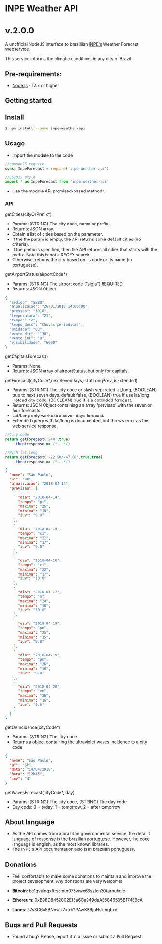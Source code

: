 # INPE Weather API

# v.2.0.0

A unofficial NodeJS interface to brazillian [INPE's](http://servicos.cptec.inpe.br/XML/) Weather Forecast Webservice.

This service informs the climatic conditions in any city of Brazil.

## Pre-requirements:

* [Node.js](https://nodejs.org/) - 12.x or higher

## Getting started

## Install

```sh
$ npm install --save inpe-weather-api
```

## Usage
* Import the module to the code

```js
//commonJS require
const InpeForecast = require('inpe-weather-api')

//ES2015 style
import * as InpeForecast from 'inpe-weather-api'

```
* Use the module API promised-based methods.

### API

getCities(cityOrPrefix*)

* Params: (STRING) The city code, name or prefix.
* Returns: JSON array.
* Obtain a list of cities based on the parameter.
* If the the param is empty, the API returns some default cities (no criteria).
* If the prefix is specified, then the API returns all cities that starts with the prefix. Note this is not a REGEX search.
* Otherwise, returns the city based on its code or its name (in portuguese).

getAirportStatus(airportCode*)
* Params: (STRING) The [airport code ("sigla")](http://servicos.cptec.inpe.br/XML/#estacoes-metar) REQUIRED
* Returns: JSON Object

```javascript
{
  "codigo": "SBBQ",
  "atualizacao": "26/01/2018 14:00:00",
  "pressao": "1018",
  "temperatura": "21",
  "tempo": "c",
  "tempo_desc": "Chuvas periódicas",
  "umidade": "83",
  "vento_dir": "130",
  "vento_int": "9",
  "visibilidade": "6000"
}
```

getCapitalsForecast()
* Params: None
* Returns: JSON array of airportStatus, but only for capitals.

getForecast(cityCode*,nextSevenDays,isLatLongPrev, isExtended)
* Params: (STRING) The city code or slash separated lat,long, (BOOLEAN) true to next seven days, default false,
(BOOLEAN) true if use lat/long instead city code, (BOOLEAN) true if is a extended forecast.
* Returns: JSON Object containing an array 'previsao' with the seven or four forecasts.
* Lat/Long only works to a seven days forecast.
* Extended query with lat/long is documented, but throws error as the web service response.

```javascript
//City code
return getForecast('244',true)
    .then(response => /*...*/)

//With lat,long
return getForecast('-22.90/-47.06',true,true)
    .then(response => /*...*/)
```

```json
{
  "nome": "São Paulo",
  "uf": "SP",
  "atualizacao": "2018-04-14",
  "previsao": [
    {
      "dia": "2018-04-14",
      "tempo": "pt",
      "maxima": "26",
      "minima": "18",
      "iuv": "9.0"
    },
    {
      "dia": "2018-04-15",
      "tempo": "ci",
      "maxima": "21",
      "minima": "17",
      "iuv": "9.0"
    },
    {
      "dia": "2018-04-16",
      "tempo": "ci",
      "maxima": "22",
      "minima": "17",
      "iuv": "10.0"
    },
    {
      "dia": "2018-04-17",
      "tempo": "n",
      "maxima": "24",
      "minima": "16",
      "iuv": "10.0"
    },
    {
      "dia": "2018-04-18",
      "tempo": "pn",
      "maxima": "25",
      "minima": "15",
      "iuv": "9.0"
    },
    {
      "dia": "2018-04-19",
      "tempo": "pn",
      "maxima": "26",
      "minima": "16",
      "iuv": "9.0"
    },
    {
      "dia": "2018-04-20",
      "tempo": "vn",
      "maxima": "26",
      "minima": "16",
      "iuv": "9.0"
    }
  ]
}

```

getUVIncidence(cityCode*)
* Params: (STRING) The city code
* Returns a object containing the ultraviolet waves incidence to a city code.

```json
{
  "nome": "São Paulo",
  "uf": "SP",
  "data": "14/04/2018",
  "hora": "12h45",
  "iuv": "4"
}
```

getWavesForecast(cityCode*, day)
* Params: (STRING) The city code, (STRING) The day code
* Day code: 0 = today, 1 = tomorrow, 2 = after tomorrow

## About language
* As the API cames from a brazilian governamental service, the default language of response is the brazilian portuguese. However, the code language is english, as the most known libraries.
* The INPE's API documentation also is in brazilian portuguese.

## Donations
- Feel confortable to make some donations to maintain and improve the project development. Any donations are very welcome!

- **Bitcoin**: bc1qvulnqxftrscmtn073wwx66szlen30tarnuhqlc
- **Ethereum**: 0xB98D8452002Ef3a6Ca949daAE5846535B174EBcA
- **Lunes**: 37s3C6u5BNnwU7xtrbYPAwKB9juHskmgbxd

## Bugs and Pull Requests
- Found a bug? Please, report it in a issue or submit a Pull Request.
